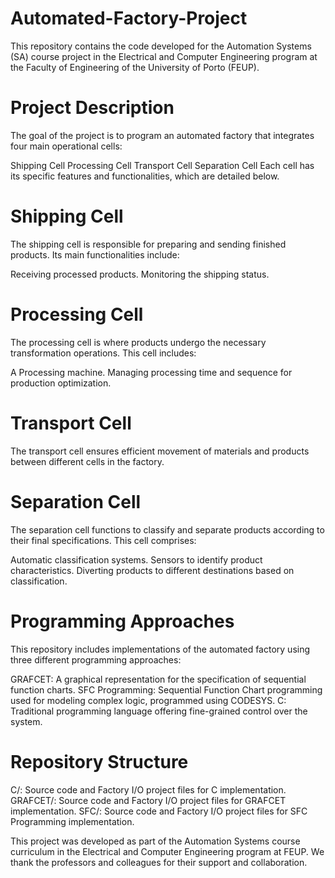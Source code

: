 # Automated-Factory-Project

This repository contains the code developed for the Automation Systems (SA) course project in the Electrical and Computer Engineering program at the Faculty of Engineering of the University of Porto (FEUP).

# Project Description

The goal of the project is to program an automated factory that integrates four main operational cells:

Shipping Cell
Processing Cell
Transport Cell
Separation Cell
Each cell has its specific features and functionalities, which are detailed below.

# Shipping Cell
The shipping cell is responsible for preparing and sending finished products. Its main functionalities include:

Receiving processed products.
Monitoring the shipping status.

# Processing Cell
The processing cell is where products undergo the necessary transformation operations. This cell includes:

A Processing machine.
Managing processing time and sequence for production optimization.

# Transport Cell
The transport cell ensures efficient movement of materials and products between different cells in the factory. 


# Separation Cell
The separation cell functions to classify and separate products according to their final specifications. This cell comprises:

Automatic classification systems.
Sensors to identify product characteristics.
Diverting products to different destinations based on classification.

# Programming Approaches
This repository includes implementations of the automated factory using three different programming approaches:

GRAFCET: A graphical representation for the specification of sequential function charts.
SFC Programming: Sequential Function Chart programming used for modeling complex logic, programmed using CODESYS.
C: Traditional programming language offering fine-grained control over the system.

# Repository Structure

C/: Source code and Factory I/O project files for C implementation.
GRAFCET/: Source code and Factory I/O project files for GRAFCET implementation.
SFC/: Source code and Factory I/O project files for SFC Programming implementation.






This project was developed as part of the Automation Systems course curriculum in the Electrical and Computer Engineering program at FEUP. We thank the professors and colleagues for their support and collaboration.





